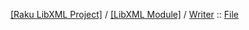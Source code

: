 [[Raku LibXML Project]](https://libxml-raku.github.io)
 / [[LibXML Module]](https://libxml-raku.github.io/LibXML-raku)
 / [Writer](https://libxml-raku.github.io/LibXML-raku/Writer)
 :: [File](https://libxml-raku.github.io/LibXML-raku/Writer/File)



